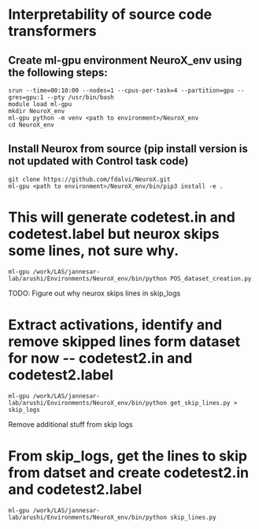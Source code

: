 # Interpretability of source code transformers

## Create ml-gpu environment NeuroX_env using the following steps:
```
srun --time=00:10:00 --nodes=1 --cpus-per-task=4 --partition=gpu --gres=gpu:1 --pty /usr/bin/bash  
module load ml-gpu  
mkdir NeuroX_env  
ml-gpu python -m venv <path to environment>/NeuroX_env  
cd NeuroX_env
```
## Install Neurox from source (pip install version is not updated with Control task code)
```
git clone https://github.com/fdalvi/NeuroX.git  
ml-gpu <path to environment>/NeuroX_env/bin/pip3 install -e .  
```   

# This will generate codetest.in and codetest.label but neurox skips some lines, not sure why.  
```
ml-gpu /work/LAS/jannesar-lab/arushi/Environments/NeuroX_env/bin/python POS_dataset_creation.py
```
TODO: Figure out why neurox skips lines in skip_logs  

# Extract activations, identify and remove skipped lines form dataset for now -- codetest2.in and codetest2.label  
```
ml-gpu /work/LAS/jannesar-lab/arushi/Environments/NeuroX_env/bin/python get_skip_lines.py > skip_logs
```
Remove additional stuff from skip logs  

# From skip_logs, get the lines to skip from datset and create codetest2.in and codetest2.label  
```
ml-gpu /work/LAS/jannesar-lab/arushi/Environments/NeuroX_env/bin/python skip_lines.py
```

